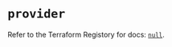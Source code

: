 # `provider`

Refer to the Terraform Registory for docs: [`null`](https://www.terraform.io/docs/providers/null).
